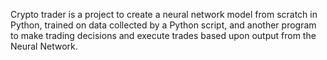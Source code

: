 Crypto trader is a project to create a neural network model from scratch in Python, trained on data collected by a Python script, and another program to make trading decisions and execute trades based upon output from the Neural Network.
